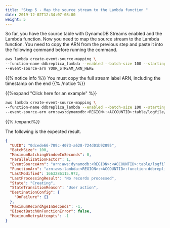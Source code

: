 ```yaml
---
title: "Step 5 - Map the source stream to the Lambda function "
date: 2019-12-02T12:34:07-08:00
weight: 5
---
```


So far, you have the source table with DynamoDB Streams enabled and the Lambda function. Now you need to map the source stream to the Lambda function.
You need to copy the ARN from the previous step and paste it into the following command before running the command.

```bash
aws lambda create-event-source-mapping \
--function-name ddbreplica_lambda --enabled --batch-size 100 --starting-position TRIM_HORIZON \
--event-source-arn YOUR_STREAM_ARN_HERE
```

{{% notice info %}}
You must copy the full stream label ARN, including the timestamp on the end
{{% /notice %}}

{{%expand "Click here for an example" %}}

```bash
aws lambda create-event-source-mapping \
--function-name ddbreplica_lambda --enabled --batch-size 100 --starting-position TRIM_HORIZON \
--event-source-arn arn:aws:dynamodb:<REGION>:<ACCOUNTID>:table/logfile/stream/2021-12-31T00:00:00.000
```

{{% /expand%}}

The following is the expected result.

```json
{
  "UUID": "0dcede66-709c-4073-a628-724d01b92095",
  "BatchSize": 100,
  "MaximumBatchingWindowInSeconds": 0,
  "ParallelizationFactor": 1,
  "EventSourceArn": "arn:aws:dynamodb:<REGION>:<ACCOUNTID>:table/logfile/stream/2021-12-31T00:00:00.000",
  "FunctionArn": "arn:aws:lambda:<REGION>:<ACCOUNTID>:function:ddbreplica_lambda",
  "LastModified": 1663286115.972,
  "LastProcessingResult": "No records processed",
  "State": "Creating",
  "StateTransitionReason": "User action",
  "DestinationConfig": {
    "OnFailure": {}
  },
  "MaximumRecordAgeInSeconds": -1,
  "BisectBatchOnFunctionError": false,
  "MaximumRetryAttempts": -1
}
```
